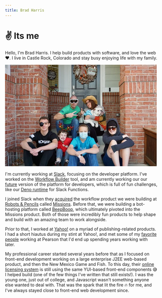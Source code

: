 ```yaml
---
title: Brad Harris
---
```

# ✌️ Its me

Hello, I'm Brad Harris. I help build products with software, and love the web ❤️. I live in Castle Rock, Colorado and stay busy enjoying life with my family.

<img src="/images/fambam.jpg" width="500" height="334" id="fambam-photo" />
  
I'm currently working at <a href="https://slack.com/">Slack</a>, focusing on the developer platform. I've worked on the <a href="https://slack.com/features/workflow-automation">Workflow Builder</a> tool, and am currently working our our <a href="https://api.slack.com/future">future</a> version of the platform for developers, which is full of fun challenges, like our <a href="https://deno.com/blog/slack">Deno runtime</a> for Slack Functions.

I joined Slack when they <a href="https://slack.com/blog/productivity/slack-acquires-robot-pencils-missions-to-make-it-easy-for-non-tech-teams-to-streamline-work">acquired</a> the workflow product we were building at <a href="https://www.robotsandpencils.com">Robots & Pencils</a> called <a href="https://www.producthunt.com/posts/missions">Missions</a>. Before that, we were building a bot-hosting platform called <a href="https://www.producthunt.com/posts/beep-boop">BeepBoop</a>, which ultimately pivoted into the Missions product. Both of those were incredibly fun products to help shape and build with an amazing team to work alongside.

Prior to that, I worked at <a href="https://yahoo.com">Yahoo!</a> on a myriad of publishing-related products. I had a short hiautus during my stint at Yahoo!, and met some of my <a href="https://twitter.com/mbrevoort">favorite</a> <a href="https://twitter.com/chris_skud">people</a> working at Pearson that I'd end up spending years working with later.

My professional career started several years before that as I focused on front-end development working on a large enterprise J2EE web-based product, and then the New Mexico Game and Fish. To this day, their <a href="https://onlinesales.wildlife.state.nm.us/">online licensing system</a> is still using the same YUI-based front-end components 😅 I helped build (one of the few things I've written that still exists!). I was the young one, just out of college, and Javascript wasn't something anyone else wanted to deal with. That was the spark that lit the fire 🔥 for me, and I've always stayed close to front-end web development since.